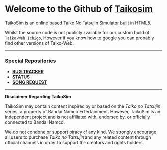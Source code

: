 # Welcome to the Github of [Taikosim](https://taikosim.click)

TaikoSim is an online based Taiko No Tatsujin Simulator built in HTML5. 

Whilst the source code is not publicly available for our custom build of `Taiko-Web Ichigo`, However if you know how to google you can probably find other versions of Taiko-Web. 

---

###  Special Repositories
	
- [**BUG TRACKER**](https://github.com/TaikoSim/BugTracker)
- [**STATUS**](https://status.taikosim.click/)
- [**SONG REQUEST**](https://github.com/TaikoSim/SongRequests)

---
**Disclaimer Regarding TaikoSim**

TaikoSim may contain content inspired by or based on the _Taiko no Tatsujin_ series, a property of Bandai Namco Entertainment. However, TaikoSim is an independent project and is not affiliated with, endorsed by, or officially connected to Bandai Namco.

We do not condone or support piracy of any kind. We strongly encourage all users to purchase _Taiko no Tatsujin_ and any related content through official channels in order to support the creators and rights holders.
